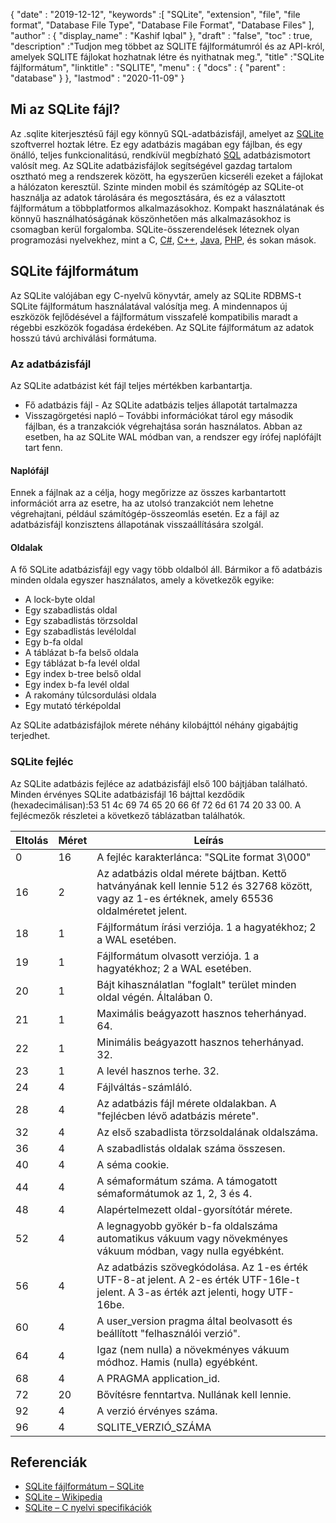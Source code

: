 {
  "date" : "2019-12-12",
  "keywords" :[ "SQLite", "extension", "file", "file format", "Database File Type", "Database File Format", "Database Files" ],
  "author" : {
    "display_name" : "Kashif Iqbal"
},
  "draft" : "false",
  "toc" : true,
  "description" :"Tudjon meg többet az SQLITE fájlformátumról és az API-król, amelyek SQLITE fájlokat hozhatnak létre és nyithatnak meg.",
  "title" :"SQLite fájlformátum",
  "linktitle" : "SQLITE",
  "menu" : {
    "docs" : {
      "parent" : "database"
}
},
  "lastmod" : "2020-11-09"
}

## Mi az SQLite fájl?

Az .sqlite kiterjesztésű fájl egy könnyű SQL-adatbázisfájl, amelyet az [SQLite](https://www.sqlite.org/index.html) szoftverrel hoztak létre. Ez egy adatbázis magában egy fájlban, és egy önálló, teljes funkcionalitású, rendkívül megbízható [SQL](/hu/database/sql/) adatbázismotort valósít meg. Az SQLite adatbázisfájlok segítségével gazdag tartalom osztható meg a rendszerek között, ha egyszerűen kicseréli ezeket a fájlokat a hálózaton keresztül. Szinte minden mobil és számítógép az SQLite-ot használja az adatok tárolására és megosztására, és ez a választott fájlformátum a többplatformos alkalmazásokhoz. Kompakt használatának és könnyű használhatóságának köszönhetően más alkalmazásokhoz is csomagban kerül forgalomba. SQLite-összerendelések léteznek olyan programozási nyelvekhez, mint a C, [C#](/hu/programming/cs), [C++](/hu/programming/cpp/), [Java](/hu/programming/java/), [PHP](/hu/programming/php/), és sokan mások.

## SQLite fájlformátum

Az SQLite valójában egy C-nyelvű könyvtár, amely az SQLite RDBMS-t SQLite fájlformátum használatával valósítja meg. A mindennapos új eszközök fejlődésével a fájlformátum visszafelé kompatibilis maradt a régebbi eszközök fogadása érdekében. Az SQLite fájlformátum az adatok hosszú távú archiválási formátuma.

### Az adatbázisfájl

Az SQLite adatbázist két fájl teljes mértékben karbantartja.
* Fő adatbázis fájl - Az SQLite adatbázis teljes állapotát tartalmazza
* Visszagörgetési napló – További információkat tárol egy második fájlban, és a tranzakciók végrehajtása során használatos. Abban az esetben, ha az SQLite WAL módban van, a rendszer egy írófej naplófájlt tart fenn.

#### Naplófájl

Ennek a fájlnak az a célja, hogy megőrizze az összes karbantartott információt arra az esetre, ha az utolsó tranzakciót nem lehetne végrehajtani, például számítógép-összeomlás esetén. Ez a fájl az adatbázisfájl konzisztens állapotának visszaállítására szolgál.

#### Oldalak

A fő SQLite adatbázisfájl egy vagy több oldalból áll. Bármikor a fő adatbázis minden oldala egyszer használatos, amely a következők egyike:

* A lock-byte oldal
* Egy szabadlistás oldal
* Egy szabadlistás törzsoldal
* Egy szabadlistás levéloldal
* Egy b-fa oldal
* A táblázat b-fa belső oldala
* Egy táblázat b-fa levél oldal
* Egy index b-tree belső oldal
* Egy index b-fa levél oldal
* A rakomány túlcsordulási oldala
* Egy mutató térképoldal

Az SQLite adatbázisfájlok mérete néhány kilobájttól néhány gigabájtig terjedhet.

### SQLite fejléc

Az SQLite adatbázis fejléce az adatbázisfájl első 100 bájtjában található. Minden érvényes SQLite adatbázisfájl 16 bájttal kezdődik (hexadecimálisan):53 51 4c 69 74 65 20 66 6f 72 6d 61 74 20 33 00. A fejlécmezők részletei a következő táblázatban találhatók.

|Eltolás|Méret|Leírás|
---|---|---|
|0|16|A fejléc karakterlánca: "SQLite format 3\000"|
|16|2|Az adatbázis oldal mérete bájtban. Kettő hatványának kell lennie 512 és 32768 között, vagy az 1-es értéknek, amely 65536 oldalméretet jelent.|
|18|1|Fájlformátum írási verziója. 1 a hagyatékhoz; 2 a WAL esetében.|
|19|1|Fájlformátum olvasott verziója. 1 a hagyatékhoz; 2 a WAL esetében.|
|20|1|Bájt kihasználatlan "foglalt" terület minden oldal végén. Általában 0.|
|21|1|Maximális beágyazott hasznos teherhányad. 64.|
|22|1|Minimális beágyazott hasznos teherhányad. 32.|
|23|1|A levél hasznos terhe. 32.|
|24|4|Fájlváltás-számláló.|
|28|4|Az adatbázis fájl mérete oldalakban. A "fejlécben lévő adatbázis mérete".|
|32|4|Az első szabadlista törzsoldalának oldalszáma.|
|36|4|A szabadlistás oldalak száma összesen.|
|40|4|A séma cookie.|
|44|4|A sémaformátum száma. A támogatott sémaformátumok az 1, 2, 3 és 4.|
|48|4|Alapértelmezett oldal-gyorsítótár mérete.|
|52|4|A legnagyobb gyökér b-fa oldalszáma automatikus vákuum vagy növekményes vákuum módban, vagy nulla egyébként.|
|56|4|Az adatbázis szövegkódolása. Az 1-es érték UTF-8-at jelent. A 2-es érték UTF-16le-t jelent. A 3-as érték azt jelenti, hogy UTF-16be.|
|60|4|A user_version pragma által beolvasott és beállított "felhasználói verzió".|
|64|4|Igaz (nem nulla) a növekményes vákuum módhoz. Hamis (nulla) egyébként.|
|68|4|A PRAGMA application_id.| által beállított "Alkalmazásazonosító".
|72|20|Bővítésre fenntartva. Nullának kell lennie.|
|92|4|A verzió érvényes száma.|
|96|4|SQLITE_VERZIÓ_SZÁMA|

## Referenciák ##

* [SQLite fájlformátum – SQLite](https://www.sqlite.org/fileformat2.html)
* [SQLite – Wikipedia](https://en.wikipedia.org/wiki/SQLite)
* [SQLite – C nyelvi specifikációk](https://www.sqlite.org/c3ref/intro.html)

